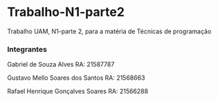 # Trabalho-N1-parte2
Trabalho UAM, N1-parte 2, para a matéria de Técnicas de programação

### Integrantes

Gabriel de Souza Alves              RA: 21587787
 
Gustavo Mello Soares dos Santos     RA: 21568663

Rafael Henrique Gonçalves Soares    RA: 21566288
